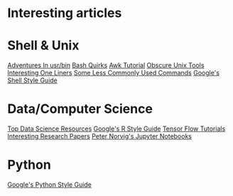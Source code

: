 Interesting articles
====================

# Shell & Unix
[Adventures In usr/bin](https://ablagoev.github.io/linux/adventures/commands/2017/02/19/adventures-in-usr-bin.html)
[Bash Quirks](https://jvns.ca/blog/2017/03/26/bash-quirks/)
[Awk Tutorial](http://www.grymoire.com/Unix/Awk.html)
[Obscure Unix Tools](https://kkovacs.eu/cool-but-obscure-unix-tools)
[Interesting One Liners](https://www.quora.com/What-are-the-most-useful-Swiss-army-knife-one-liners-on-Unix?share=1)
[Some Less Commonly Used Commands](https://danielmiessler.com/blog/collection-of-less-commonly-used-unix-commands/#gs.xW4fUl4)
[Google's Shell Style Guide](https://google.github.io/styleguide/shell.xml)

# Data/Computer Science
[Top Data Science Resources](http://mlwhiz.com/blog/2017/03/26/top_data_science_resources_on_the_internet_right_now/)
[Google's R Style Guide](https://google.github.io/styleguide/Rguide.xml)
[Tensor Flow Tutorials](https://www.tensorflow.org/versions/master/tutorials/)
[Interesting Research Papers](https://github.com/papers-we-love/papers-we-love)
[Peter Norvig's Jupyter Notebooks](http://norvig.com/ipython/README.html)

# Python
[Google's Python Style Guide](https://google.github.io/styleguide/pyguide.html)
